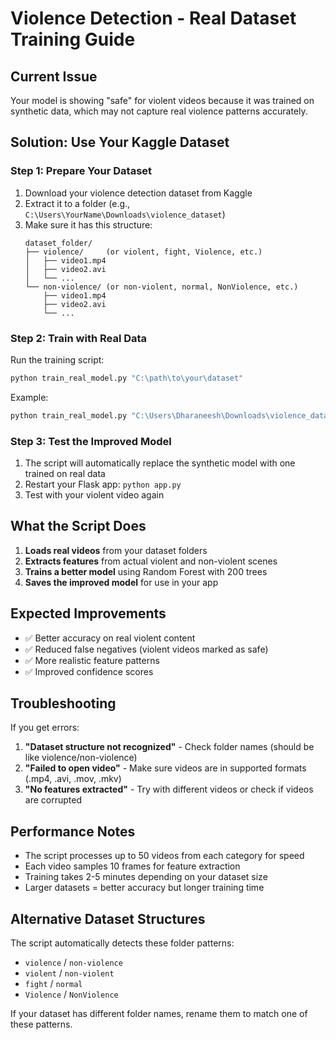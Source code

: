 # Violence Detection - Real Dataset Training Guide

## Current Issue
Your model is showing "safe" for violent videos because it was trained on synthetic data, which may not capture real violence patterns accurately.

## Solution: Use Your Kaggle Dataset

### Step 1: Prepare Your Dataset
1. Download your violence detection dataset from Kaggle
2. Extract it to a folder (e.g., `C:\Users\YourName\Downloads\violence_dataset`)
3. Make sure it has this structure:
   ```
   dataset_folder/
   ├── violence/     (or violent, fight, Violence, etc.)
   │   ├── video1.mp4
   │   ├── video2.avi
   │   └── ...
   └── non-violence/ (or non-violent, normal, NonViolence, etc.)
       ├── video1.mp4
       ├── video2.avi
       └── ...
   ```

### Step 2: Train with Real Data
Run the training script:
```bash
python train_real_model.py "C:\path\to\your\dataset"
```

Example:
```bash
python train_real_model.py "C:\Users\Dharaneesh\Downloads\violence_dataset"
```

### Step 3: Test the Improved Model
1. The script will automatically replace the synthetic model with one trained on real data
2. Restart your Flask app: `python app.py`
3. Test with your violent video again

## What the Script Does
1. **Loads real videos** from your dataset folders
2. **Extracts features** from actual violent and non-violent scenes
3. **Trains a better model** using Random Forest with 200 trees
4. **Saves the improved model** for use in your app

## Expected Improvements
- ✅ Better accuracy on real violent content
- ✅ Reduced false negatives (violent videos marked as safe)
- ✅ More realistic feature patterns
- ✅ Improved confidence scores

## Troubleshooting
If you get errors:
1. **"Dataset structure not recognized"** - Check folder names (should be like violence/non-violence)
2. **"Failed to open video"** - Make sure videos are in supported formats (.mp4, .avi, .mov, .mkv)
3. **"No features extracted"** - Try with different videos or check if videos are corrupted

## Performance Notes
- The script processes up to 50 videos from each category for speed
- Each video samples 10 frames for feature extraction
- Training takes 2-5 minutes depending on your dataset size
- Larger datasets = better accuracy but longer training time

## Alternative Dataset Structures
The script automatically detects these folder patterns:
- `violence` / `non-violence`
- `violent` / `non-violent` 
- `fight` / `normal`
- `Violence` / `NonViolence`

If your dataset has different folder names, rename them to match one of these patterns.
